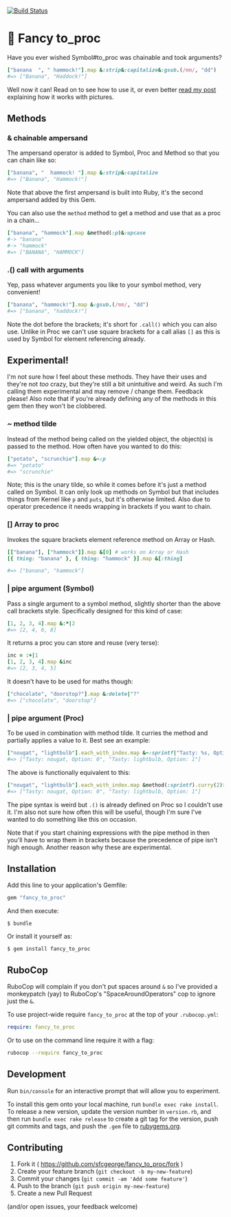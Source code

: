[![Build Status](https://travis-ci.org/sfcgeorge/fancy_to_proc.svg?branch=master)](https://travis-ci.org/sfcgeorge/fancy_to_proc)

# 🎩 Fancy to_proc

Have you ever wished Symbol#to_proc was chainable and took arguments?

```ruby
["banana  ", " hammock!"].map &:strip&:capitalize&:gsub.(/mm/, "dd")
#=> ["Banana", "Haddock!"]
```

Well now it can! Read on to see how to use it, or even better [read my post](https://www.sfcgeorge.co.uk/posts/2015/09/21/why-ruby-symbol-to-proc-works-and-more) explaining how it works with pictures.


## Methods

### & chainable ampersand

The ampersand operator is added to Symbol, Proc and Method so that you can chain like so:

```ruby
["banana", "  hammock! "].map &:strip&:capitalize
#=> ["Banana", "Hammock!"]
```

Note that above the first ampersand is built into Ruby, it's the second ampersand added by this Gem.

You can also use the `method` method to get a method and use that as a proc in a chain...

```ruby
["banana", "hammock"].map &method(:p)&:upcase
#-> "banana"
#-> "hammock"
#=> ["BANANA", "HAMMOCK"]
```


### .() call with arguments

Yep, pass whatever arguments you like to your symbol method, very convenient!

```ruby
["banana", "hammock!"].map &:gsub.(/mm/, "dd")
#=> ["banana", "haddock!"]
```

Note the dot before the brackets; it's short for `.call()` which you can also use. Unlike in Proc we can't use square brackets for a call alias `[]` as this is used by Symbol for element referencing already.


## Experimental!

I'm not sure how I feel about these methods. They have their uses and they're not _too_ crazy, but they're still a bit unintuitive and weird. As such I'm calling them experimental and may remove / change them. Feedback please! Also note that if you're already defining any of the methods in this gem then they won't be clobbered.


### ~ method tilde

Instead of the method being called on the yielded object, the object(s) is passed to the method. How often have you wanted to do this:

```ruby
["potato", "scrunchie"].map &~:p
#=> "potato"
#=> "scrunchie"
```

Note; this is the unary tilde, so while it comes before it's just a method called on Symbol. It can only look up methods on Symbol but that includes things from Kernel like `p` and `puts`, but it's otherwise limited. Also due to operator precedence it needs wrapping in brackets if you want to chain.


### [] Array to proc

Invokes the square brackets element reference method on Array or Hash.

```ruby
[["banana"], ["hammock"]].map &[0] # works on Array or Hash
[{ thing: "banana" }, { thing: "hammock" }].map &[:thing]

#=> ["banana", "hammock"]
```


### | pipe argument (Symbol)

Pass a single argument to a symbol method, slightly shorter than the above call brackets style. Specifically designed for this kind of case:

```ruby
[1, 2, 3, 4].map &:*|2
#=> [2, 4, 6, 8]
```

It returns a proc you can store and reuse (very terse):

```ruby
inc = :+|1
[1, 2, 3, 4].map &inc
#=> [2, 3, 4, 5]
```

It doesn't have to be used for maths though:

```ruby
["chocolate", "doorstop?"].map &:delete|"?"
#=> ["chocolate", "doorstop"]
```


### | pipe argument (Proc)

To be used in combination with method tilde. It curries the method and partially applies a value to it. Best see an example:

```ruby
["nougat", "lightbulb"].each_with_index.map &~:sprintf|"Tasty: %s, Option: %d"
#=> ["Tasty: nougat, Option: 0", "Tasty: lightbulb, Option: 1"]
```

The above is functionally equivalent to this:

```ruby
["nougat", "lightbulb"].each_with_index.map &method(:sprintf).curry(2)["Tasty: %s, Option: %d"]
#=> ["Tasty: nougat, Option: 0", "Tasty: lightbulb, Option: 1"]
```

The pipe syntax is weird but `.()` is already defined on Proc so I couldn't use it. I'm also not sure how often this will be useful, though I'm sure I've wanted to do something like this on occasion. 

Note that if you start chaining expressions with the pipe method in then you'll have to wrap them in brackets because the precedence of pipe isn't high enough. Another reason why these are experimental.


## Installation

Add this line to your application's Gemfile:

```ruby
gem "fancy_to_proc"
```

And then execute:

    $ bundle

Or install it yourself as:

    $ gem install fancy_to_proc


## RuboCop

RuboCop will complain if you don't put spaces around `&` so I've provided a monkeypatch (yay) to RuboCop's "SpaceAroundOperators" cop to ignore just the `&`.

To use project-wide require `fancy_to_proc` at the top of your `.rubocop.yml`:

```yaml
require: fancy_to_proc
```

Or to use on the command line require it with a flag:

```sh
rubocop --require fancy_to_proc
```


## Development

Run `bin/console` for an interactive prompt that will allow you to experiment.

To install this gem onto your local machine, run `bundle exec rake install`. To release a new version, update the version number in `version.rb`, and then run `bundle exec rake release` to create a git tag for the version, push git commits and tags, and push the `.gem` file to [rubygems.org](https://rubygems.org).


## Contributing

1. Fork it ( https://github.com/sfcgeorge/fancy_to_proc/fork )
2. Create your feature branch (`git checkout -b my-new-feature`)
3. Commit your changes (`git commit -am 'Add some feature'`)
4. Push to the branch (`git push origin my-new-feature`)
5. Create a new Pull Request

(and/or open issues, your feedback welcome)
